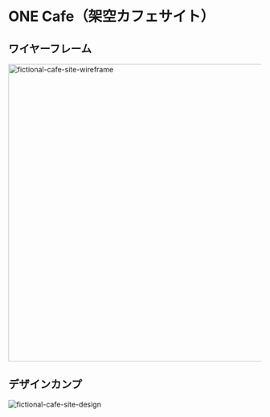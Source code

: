 # ONE Cafe（架空カフェサイト）

## ワイヤーフレーム
<img width="592" alt="fictional-cafe-site-wireframe" src="https://user-images.githubusercontent.com/79129786/134610461-afda8409-e95a-4a23-926d-54a907aad2dd.png">

## デザインカンプ
![fictional-cafe-site-design](https://user-images.githubusercontent.com/79129786/134146429-72c37af2-a300-4e20-9225-0de6bf7e2451.png)